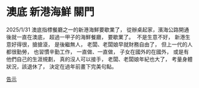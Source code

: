 澳底 新港海鮮 關門 
=======

2025/1/31
澳底指標餐廳之一的新港海鮮要歇業了，
從辦桌起家，濱海公路開通後就一直在澳底，
超過一甲子的海鮮餐廳，
要歇業了。
​
不是生意不好，
新港生意好得很，搶搶滾，
是後繼無人，
老闆、老闆娘早就財務自由了，
但上一代的人都很勤勞，
也習慣辛勤工作，
一直做、一直做，
子女在國外的在國外，
或是有他們自己的生涯規劃，
真的沒人可以接手，
老闆、老闆娘年紀也大了，
考量身體狀況，該退休了，
決定在過年前畫下完美句點。

[告示](https://www.google.com.tw/maps/@25.0559494,121.9265584,3a,75y,336.59h,94.15t/data=!3m7!1e1!3m5!1shLFH3Ejev_Gt5R371BDubA!2e0!6shttps:%2F%2Fstreetviewpixels-pa.googleapis.com%2Fv1%2Fthumbnail%3Fcb_client%3Dmaps_sv.tactile%26w%3D900%26h%3D600%26pitch%3D-4.145903681530285%26panoid%3DhLFH3Ejev_Gt5R371BDubA%26yaw%3D336.5860614373184!7i16384!8i8192?entry=ttu&g_ep=EgoyMDI1MDkxNC4wIKXMDSoASAFQAw%3D%3D)

